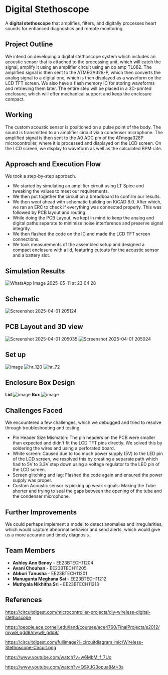 # Digital Stethoscope  
A **digital stethoscope** that amplifies, filters, and digitally processes heart sounds for enhanced diagnostics and remote monitoring.  
## Project Outline
We intend on developing a digital stethoscope system which includes an acoustic sensor that is attached to the processing unit, which will catch the signal, amplify it using an amplifier circuit using an op amp TL082.
The amplified signal is then sent to the ATMEGA328-P, which then converts the analog signal to a digital one, which is then displayed as a waveform on the LCD TFT screen. We also have a flash memory IC for storing waveforms and retrieving them later.  The entire step will be placed in a 3D-printed enclosure, which will offer mechanical support and keep the enclosure compact.
## Working
The custom acoustic sensor is positioned on a pulse point of the body.
The sound is transmitted to an amplifier circuit via a condenser microphone. 
The amplified signal is then sent to the A0 ADC pin of the  ATmega328P microcontroller, where it is processed and displayed on the LCD screen.
On the LCD screen, we display to waveform as well as the calculated BPM rate.
## Approach and Execution Flow
We took a step-by-step approach.
- We started by simulating an amplifier circuit using LT Spice and tweaking the values to meet our requirements.
- We then put together the circuit on a breadboard to confirm our results.
- We then went ahead with schematic building on KiCAD 8.0. After which, we ran an ERC to check if everything was connected properly. This was followed by PCB layout and routing.
- While doing the PCB Layout, we kept in mind to keep the analog and digital paths separate to minimize noise interference and preserve signal integrity.
- We then flashed the code on the IC and  made the LCD TFT screen connections.
- We took measurements of the assembled setup and designed a compact enclosure with a lid, featuring cutouts for the acoustic sensor and a battery slot.

## Simulation Results
![WhatsApp Image 2025-05-11 at 23 04 28](https://github.com/user-attachments/assets/676283ac-7c9b-4407-b349-a52547164ac3)

## Schematic
![Screenshot 2025-04-01 205124](https://github.com/user-attachments/assets/3de2b7ae-8619-4d17-8622-c52183fbfa94)
## PCB Layout and 3D view
![Screenshot 2025-04-01 205035](https://github.com/user-attachments/assets/310cc9ef-4899-44aa-a6ba-efcdcc17590b)
![Screenshot 2025-04-01 205024](https://github.com/user-attachments/assets/aa3de4de-1c26-4c6c-9281-6d6657d3f451)

## Set up
![image](https://github.com/user-attachments/assets/53ad252c-7bdd-4381-a44e-74cb9b514ec9)
![hr_120](https://github.com/user-attachments/assets/9d0b57e3-d23f-4155-bbf6-cad080be3cab)
![hr_72](https://github.com/user-attachments/assets/98b5fd62-e0f1-4946-81f1-a8f5e208d4f0)

## Enclosure Box Design
**Lid**
![image](https://github.com/user-attachments/assets/de61e62d-4c9b-4e15-9bb9-6538a19e1dd1)
**Box**
![image](https://github.com/user-attachments/assets/bbd7c41b-e042-41ba-9591-9a6e976e3755)


## Challenges Faced
We encountered a few challenges, which we debugged and  tried to resolve through troubleshooting and testing.
- Pin Header Size Mismatch: The pin headers on the PCB were smaller than expected and didn't fit the LCD TFT pins directly. We solved this by soldering the wires and using a perforated board.
- White screen: Caused due to too much power supply (5V) to the LED pin of the LCD screen, we resolved this by creating a separate path which had to 5V to 3.3V step down using a voltage regulator to the LED pin of the LCD screen.
- Screen glitching and lag: Flashed the code again and ensured the power supply was proper.
- Custom Acoustic sensor is picking up weak signals: Making the Tube shorter and trying to seal the gaps between the opening of the tube and the condenser microphone.
  
## Further Improvements
We could perhaps implement a model to detect anomalies and irregularities, which would capture abnormal behavior and send alerts, which would give us a  more accurate and timely diagnosis.

##  Team Members  
- **Ashley Ann Benoy** - EE23BTECH11204  
- **Avani Chouhan** - EE23BTECH11205  
- **Abburi Tanusha** - EE23BTECH11201  
- **Manugunta Meghana Sai** - EE23BTECH11212  
- **Muthyala Nikhitha Sri** - EE23BTECH11213



## References
https://circuitdigest.com/microcontroller-projects/diy-wireless-digital-stethoscope

https://people.ece.cornell.edu/land/courses/ece4760/FinalProjects/s2012/myw9_gdd9/myw9_gdd9/

https://circuitdigest.com/fullimage?i=circuitdiagram_mic/Wireless-Stethoscope-Circuit.png

https://www.youtube.com/watch?v=w6MbM_f_7Uo

https://www.youtube.com/watch?v=QSXJG3opua8&t=3s
